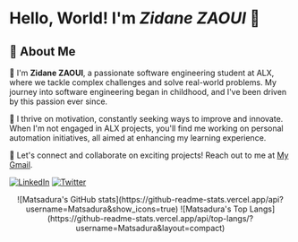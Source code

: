 # Hello, World! I'm _Zidane ZAOUI_ 👋

## 🚀 About Me


👋 I'm __Zidane ZAOUI__, a passionate software engineering student at ALX, where we tackle complex challenges and solve real-world problems. My journey into software engineering began in childhood, and I've been driven by this passion ever since.

🚀 I thrive on motivation, constantly seeking ways to improve and innovate. When I'm not engaged in ALX projects, you'll find me working on personal automation initiatives, all aimed at enhancing my learning experience.

🌟 Let's connect and collaborate on exciting projects! Reach out to me at [My Gmail](mailto:zidanditoo@gmail.com).


[![LinkedIn](https://img.shields.io/badge/-LinkedIn-blue?style=flat-square&logo=Linkedin&logoColor=white&link=https://www.linkedin.com/in/zidane-zaoui-06a267278/)](https://www.linkedin.com/in/zidane-zaoui-06a267278/)
[![Twitter](https://img.shields.io/badge/-Twitter-blue?style=flat-square&logo=Twitter&logoColor=white&link=https://twitter.com/IamZidanee)](https://twitter.com/IamZidanee)



<div align="center">
  ![Matsadura's GitHub stats](https://github-readme-stats.vercel.app/api?username=Matsadura&show_icons=true)
  ![Matsadura's Top Langs](https://github-readme-stats.vercel.app/api/top-langs/?username=Matsadura&layout=compact)
</div>
